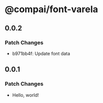 # @compai/font-varela

## 0.0.2

### Patch Changes

- b971bb4f: Update font data

## 0.0.1

### Patch Changes

- Hello, world!
